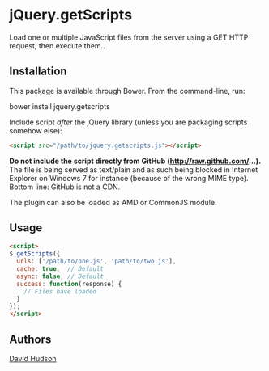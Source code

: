 # jQuery.getScripts

Load one or multiple JavaScript files from the server using a GET HTTP request, then execute them..

## Installation

This package is available through Bower. From the command-line, run: 
  
  bower install jquery.getscripts 

Include script *after* the jQuery library (unless you are packaging scripts somehow else):

```html
<script src="/path/to/jquery.getscripts.js"></script>
```

**Do not include the script directly from GitHub (http://raw.github.com/...).** The file is being served as text/plain and as such being blocked
in Internet Explorer on Windows 7 for instance (because of the wrong MIME type). Bottom line: GitHub is not a CDN.

The plugin can also be loaded as AMD or CommonJS module.

## Usage

```html
<script>
$.getScripts({
  urls: ['/path/to/one.js', 'path/to/two.js'],
  cache: true,  // Default
  async: false, // Default
  success: function(response) {
    // Files have loaded
  }
});
</script>
```

## Authors

[David Hudson](https://github.com/hudsonfoo)